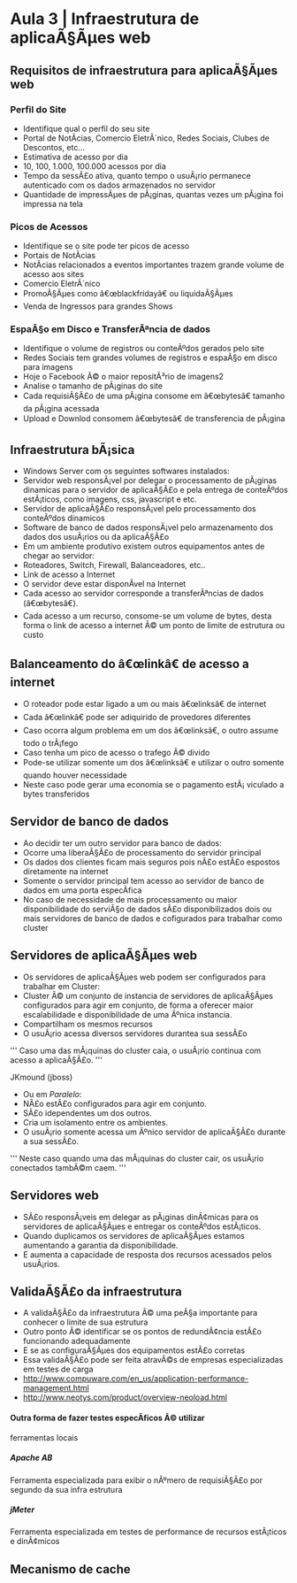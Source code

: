 # Aula 3 | Infraestrutura de aplicaÃ§Ãµes web

## Requisitos de infraestrutura para aplicaÃ§Ãµes web


### Perfil do Site

- Identifique qual o perfil do seu site 
 - Portal de NotÃ­cias, Comercio EletrÃ´nico, Redes Sociais, Clubes de Descontos, etc... 
- Estimativa de acesso por dia 
 - 10, 100, 1.000, 100.000 acessos por dia 
- Tempo da sessÃ£o ativa, quanto tempo o usuÃ¡rio permanece autenticado com os dados armazenados no servidor 
- Quantidade de impressÃµes de pÃ¡ginas, quantas vezes um pÃ¡gina foi impressa na tela 


### Picos de Acessos 

- Identifique se o site pode ter picos de acesso 
 - Portais de NotÃ­cias 
  - NotÃ­cias relacionados a eventos importantes trazem grande volume de acesso aos sites 
- Comercio EletrÃ´nico 
 - PromoÃ§Ãµes como â€œblackfridayâ€ ou liquidaÃ§Ãµes 
- Venda de Ingressos para grandes Shows 


### EspaÃ§o em Disco e TransferÃªncia de dados

- Identifique o volume de registros ou conteÃºdos gerados pelo site 
 - Redes Sociais tem grandes volumes de registros e espaÃ§o em disco para imagens 
 - Hoje o Facebook Ã© o maior repositÃ³rio de imagens2
- Analise o tamanho de pÃ¡ginas do site 
 - Cada requisiÃ§Ã£o de uma pÃ¡gina consome em â€œbytesâ€ tamanho da pÃ¡gina acessada 
 - Upload e Downlod consomem â€œbytesâ€ de transferencia de pÃ¡gina


## Infraestrutura bÃ¡sica

- Windows Server com os seguintes softwares instalados: 
 - Servidor web responsÃ¡vel por delegar o processamento de pÃ¡ginas dinamicas para o servidor de aplicaÃ§Ã£o e pela entrega de conteÃºdos estÃ¡ticos, como imagens, css, javascript e etc. 
 - Servidor de aplicaÃ§Ã£o responsÃ¡vel pelo processamento dos conteÃºdos dinamicos 
 - Software de banco de dados responsÃ¡vel pelo armazenamento dos dados dos usuÃ¡rios ou da aplicaÃ§Ã£o
- Em um ambiente produtivo existem outros equipamentos antes de chegar ao servidor: 
 - Roteadores, Switch, Firewall, Balanceadores, etc.. 
- Link de acesso a Internet 
- O servidor deve estar disponÃ­vel na Internet 
- Cada acesso ao servidor corresponde a transferÃªncias de dados (â€œbytesâ€). 
- Cada acesso a um recurso, consome-se um volume de bytes, desta forma o link de acesso a internet Ã© um ponto de limite de estrutura ou custo


## Balanceamento do â€œlinkâ€ de acesso a internet

- O roteador pode estar ligado a um ou mais â€œlinksâ€ de internet 
- Cada â€œlinkâ€ pode ser adiquirido de provedores diferentes 
- Caso ocorra algum problema em um dos â€œlinksâ€, o outro assume todo o trÃ¡fego 
- Caso tenha um pico de acesso o trafego Ã© divido 
- Pode-se utilizar somente um dos â€œlinksâ€ e utilizar o outro somente quando houver necessidade 
 - Neste caso pode gerar uma economia se o pagamento estÃ¡ viculado a bytes transferidos 


## Servidor de banco de dados

- Ao decidir ter um outro servidor para banco de dados: 
 - Ocorre uma liberaÃ§Ã£o de processamento do servidor principal 
 - Os dados dos clientes ficam mais seguros pois nÃ£o estÃ£o espostos diretamente na internet 
 - Somente o servidor principal tem acesso ao servidor de banco de dados em uma porta especÃ­fica 
 - No caso de necessidade de mais processamento ou maior disponibilidade do serviÃ§o de dados sÃ£o disponibilizados dois ou mais servidores de banco de dados e cofigurados para trabalhar como cluster
 
 
 ## Servidores de aplicaÃ§Ãµes web
 
- Os servidores de aplicaÃ§Ãµes web podem ser configurados para trabalhar em Cluster: 
 - Cluster Ã© um conjunto de instancia de servidores de aplicaÃ§Ãµes configurados para agir em conjunto, de forma a oferecer maior escalabilidade e disponibilidade de uma Ãºnica instancia. 
 - Compartilham os mesmos recursos 
 - O usuÃ¡rio acessa diversos servidores durantea sua sessÃ£o 
 
'''
Caso uma das mÃ¡quinas do cluster caia, o usuÃ¡rio continua com acesso a aplicaÃ§Ã£o. 
'''

JKmound (jboss)

- Ou em *Paralelo*: 
 - NÃ£o estÃ£o configurados para agir em conjunto. 
 - SÃ£o idependentes um dos outros. 
 - Cria um isolamento entre os ambientes. 
 - O usuÃ¡rio somente acessa um Ãºnico servidor de aplicaÃ§Ã£o durante a sua sessÃ£o.

'''
Neste caso quando uma das mÃ¡quinas do cluster cair, os usuÃ¡rio conectados tambÃ©m caem. 
'''

## Servidores web

- SÃ£o responsÃ¡veis em delegar as pÃ¡ginas dinÃ¢micas para os servidores de aplicaÃ§Ãµes e entregar os conteÃºdos estÃ¡ticos. 
- Quando duplicamos os servidores de aplicaÃ§Ãµes estamos aumentando a garantia da disponibilidade. 
- E aumenta a capacidade de resposta dos recursos acessados pelos usuÃ¡rios.

## ValidaÃ§Ã£o da infraestrutura

- A validaÃ§Ã£o da infraestrutura Ã© uma peÃ§a importante para conhecer o limite de sua estrutura 
- Outro ponto Ã© identificar se os pontos de redundÃ¢ncia estÃ£o funcionando adequadamente 
- E se as configuraÃ§Ãµes dos equipamentos estÃ£o corretas 
- Essa validaÃ§Ã£o pode ser feita atravÃ©s de empresas especializadas em testes de carga 
 - http://www.compuware.com/en_us/application-performance-management.html
 - http://www.neotys.com/product/overview-neoload.html


#### Outra forma de fazer testes especÃ­ficos Ã© utilizar 
ferramentas locais 

##### Apache AB 
 Ferramenta especializada para exibir o nÃºmero de requisiÃ§Ã£o por segundo da sua infra estrutura 

##### jMeter 
Ferramenta especializada em testes de performance de recursos estÃ¡ticos e dinÃ¢micos 

## Mecanismo de cache
